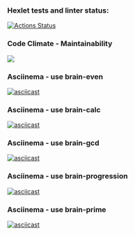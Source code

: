 ### Hexlet tests and linter status:

[![Actions Status](https://github.com/IvanFoksha/python-project-49/actions/workflows/hexlet-check.yml/badge.svg)](https://github.com/IvanFoksha/python-project-49/actions)

### Code Climate - Maintainability

<a href="https://codeclimate.com/github/IvanFoksha/python-project-49/maintainability"><img src="https://api.codeclimate.com/v1/badges/d6d20eb15880e1dba659/maintainability" /></a>

### Asciinema - use brain-even

[![asciicast](https://asciinema.org/a/9izBYnz0uB5aOPZ1lcIr8r4vt.svg)](https://asciinema.org/a/9izBYnz0uB5aOPZ1lcIr8r4vt)

### Asciinema - use brain-calc

[![asciicast](https://asciinema.org/a/n78vCv2ftX95A6ep232XzdzHt.svg)](https://asciinema.org/a/n78vCv2ftX95A6ep232XzdzHt)

### Asciinema - use brain-gcd

[![asciicast](https://asciinema.org/a/xhqycnwwoD40JIvWWdcm95eMJ.svg)](https://asciinema.org/a/xhqycnwwoD40JIvWWdcm95eMJ)

### Asciinema - use brain-progression

[![asciicast](https://asciinema.org/a/1yHZQ1Kb9AzKIhStuuxOymgIa.svg)](https://asciinema.org/a/1yHZQ1Kb9AzKIhStuuxOymgIa)

### Asciinema - use brain-prime

[![asciicast](https://asciinema.org/a/lTqPlY5bxWBHhjs8QqqlwVQXK.svg)](https://asciinema.org/a/lTqPlY5bxWBHhjs8QqqlwVQXK)
